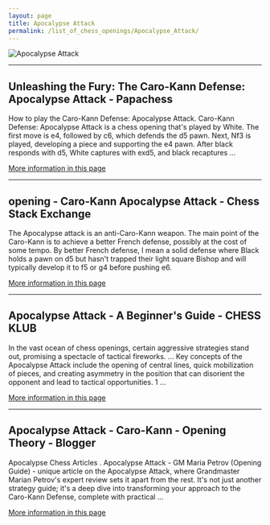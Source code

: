 ```yaml
---
layout: page
title: Apocalypse Attack
permalink: /list_of_chess_openings/Apocalypse_Attack/
---
```


![Apocalypse Attack](https://www.thechesswebsite.com/wp-content/uploads/2013/01/apocalypse-attack-featured.jpg)

---

## Unleashing the Fury: The Caro-Kann Defense: Apocalypse Attack - Papachess

How to play the Caro-Kann Defense: Apocalypse Attack. Caro-Kann Defense: Apocalypse Attack is a chess opening that's played by White. The first move is e4, followed by c6, which defends the d5 pawn. Next, Nf3 is played, developing a piece and supporting the e4 pawn. After black responds with d5, White captures with exd5, and black recaptures ...

[More information in this page](https://papachess.com/openings/caro-kann-defense-apocalypse-attack)

---

## opening - Caro-Kann Apocalypse Attack - Chess Stack Exchange

The Apocalypse attack is an anti-Caro-Kann weapon. The main point of the Caro-Kann is to achieve a better French defense, possibly at the cost of some tempo. By better French defense, I mean a solid defense where Black holds a pawn on d5 but hasn't trapped their light square Bishop and will typically develop it to f5 or g4 before pushing e6.

[More information in this page](https://chess.stackexchange.com/questions/13819/caro-kann-apocalypse-attack)

---

## Apocalypse Attack - A Beginner's Guide - CHESS KLUB

In the vast ocean of chess openings, certain aggressive strategies stand out, promising a spectacle of tactical fireworks. ... Key concepts of the Apocalypse Attack include the opening of central lines, quick mobilization of pieces, and creating asymmetry in the position that can disorient the opponent and lead to tactical opportunities. 1 ...

[More information in this page](https://chessklub.com/apocalypse-attack/)

---

## Apocalypse Attack - Caro-Kann - Opening Theory - Blogger

Apocalypse Chess Articles . Apocalypse Attack - GM Maria Petrov (Opening Guide) - unique article on the Apocalypse Attack, where Grandmaster Marian Petrov's expert review sets it apart from the rest. It's not just another strategy guide; it's a deep dive into transforming your approach to the Caro-Kann Defense, complete with practical ...

[More information in this page](https://bishopsbounty.blogspot.com/2024/04/apocalypse-attack-caro-kann.html)

